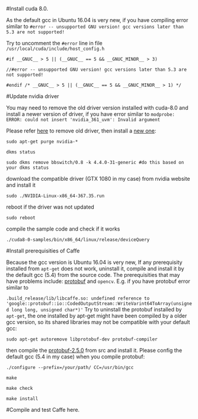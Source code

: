 #Install cuda 8.0.

As the default gcc in Ubuntu 16.04 is very new, if you have compiling error similar to `#error -- unsupported GNU version! gcc versions later than 5.3 are not supported!`

Try to uncomment the `#error` line in file `/usr/local/cuda/include/host_config.h`

`#if __GNUC__ > 5 || (__GNUC__ == 5 && __GNUC_MINOR__ > 3)`

`//#error -- unsupported GNU version! gcc versions later than 5.3 are not supported!`

`#endif /* __GNUC__ > 5 || (__GNUC__ == 5 && __GNUC_MINOR__ > 1) */`

#Update nvidia driver

You may need to remove the old driver version installed with cuda-8.0 and install a newer version of driver, if you have error similar to `modprobe: ERROR: could not insert 'nvidia_361_uvm': Invalid argument`

Please refer [here](https://codeyarns.com/2013/02/07/how-to-fix-nvidia-driver-failure-on-ubuntu/) to remove old driver, then install a [new one](http://www.nvidia.com/Download/index.aspx?lang=en-us):

`sudo apt-get purge nvidia-*`

`dkms status`

`sudo dkms remove bbswitch/0.8 -k 4.4.0-31-generic #do this based on your dkms status`

download the compatible driver (GTX 1080 in my case) from nvidia website and install it

`sudo ./NVIDIA-Linux-x86_64-367.35.run`

reboot if the driver was not updated

`sudo reboot `

compile the sample code and check if it works

`./cuda8-0-samples/bin/x86_64/linux/release/deviceQuery `

#Install prerequisities of Caffe

Because the gcc version is Ubuntu 16.04 is very new, If any prerequisity installed from `apt-get` does not work, uninstall it, compile and install it by the default gcc (5.4) from the source code. The prerequisities that may have problems include: [protobuf](https://github.com/BVLC/caffe/issues/3046) and `opencv`. E.g. if you have protobuf error similar to

`.build_release/lib/libcaffe.so: undefined reference to 'google::protobuf::io::CodedOutputStream::WriteVarint64ToArray(unsigned long long, unsigned char*)'`
Try to uninstall the protobuf installed by `apt-get`, the one installed by apt-get might have been compiled by a older gcc version, so its shared libraries may not be compatible with your default gcc:

`sudo apt-get autoremove libprotobuf-dev protobuf-compiler`

then compile the [protobuf-2.5.0](https://github.com/google/protobuf/tree/v2.5.0) from src and install it. Please config the default gcc (5.4 in my case) when you compile protobuf:

`./configure --prefix=/your/path/ CC=/usr/bin/gcc`

`make`

`make check`

`make install`

#Compile and test Caffe here.